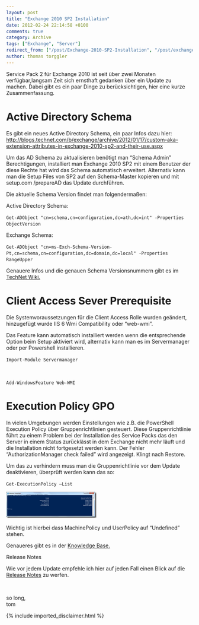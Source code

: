 ```yaml
---
layout: post
title: "Exchange 2010 SP2 Installation"
date: 2012-02-24 22:14:58 +0100
comments: true
category: Archive
tags: ["Exchange", "Server"]
redirect_from: ["/post/Exchange-2010-SP2-Installation", "/post/exchange-2010-sp2-installation"]
author: thomas torggler
---
```

<!-- more -->
<p>Service Pack 2 für Exchange 2010 ist seit über zwei Monaten verfügbar,langsam Zeit sich ernsthaft gedanken über ein Update zu machen. Dabei gibt es ein paar Dinge zu berücksichtigen, hier eine kurze Zusammenfassung.</p>  <h1></h1>  <h1></h1>  <h1>Active Directory Schema</h1>  <p>Es gibt ein neues Active Directory Schema, ein paar Infos dazu hier: <a title="http://blogs.technet.com/b/exchange/archive/2012/01/17/custom-aka-extension-attributes-in-exchange-2010-sp2-and-their-use.aspx" href="http://blogs.technet.com/b/exchange/archive/2012/01/17/custom-aka-extension-attributes-in-exchange-2010-sp2-and-their-use.aspx">http://blogs.technet.com/b/exchange/archive/2012/01/17/custom-aka-extension-attributes-in-exchange-2010-sp2-and-their-use.aspx</a></p>  <p>Um das AD Schema zu aktualisieren benötigt man “Schema Admin” Berechtigungen, installiert man Exchange 2010 SP2 mit einem Benutzer der diese Rechte hat wird das Schema automatisch erweitert. Alternativ kann man die Setup Files von SP2 auf den Schema-Master kopieren und mit setup.com /prepareAD das Update durchführen.</p>  <p>Die aktuelle Schema Version findet man folgendermaßen:</p>  <p>Active Directory Schema:</p>  <p><code>Get-ADObject &quot;cn=schema,cn=configuration,dc=ath,dc=int&quot; -Properties ObjectVersion</code></p>  <p>Exchange Schema:</p>  <p><code>Get-ADObject &quot;cn=ms-Exch-Schema-Version-Pt,cn=schema,cn=configuration,dc=domain,dc=local&quot; -Properties RangeUpper</code></p>  <p>Genauere Infos und die genauen Schema Versionsnummern gibt es im <a href="http://social.technet.microsoft.com/wiki/contents/articles/2772.exchange-schema-versions-common-questions-answers.aspx">TechNet Wiki.</a></p>  <h1>Client Access Sever Prerequisite</h1>  <p>Die Systemvoraussetzungen für die Client Access Rolle wurden geändert, hinzugefügt wurde IIS 6 Wmi Compatibility oder “web-wmi”. </p>  <p>Das Feature kann automatisch installiert werden wenn die entsprechende Option beim Setup aktiviert wird, alternativ kann man es im Servermanager oder per Powershell installieren.</p>  <p><code>Import-Module Servermanager</p>    <p>Add-WindowsFeature Web-WMI</code></p>  <h1>Execution Policy GPO</h1>  <p>In vielen Umgebungen werden Einstellungen wie z.B. die PowerShell Execution Policy über Gruppenrichtlinien gesteuert. Diese Gruppenrichtlinie führt zu einem Problem bei der Installation des Service Packs das den Server in einem Status zurücklässt in dem Exchange nicht mehr läuft und die Installation nicht fortgesetzt werden kann. Der Fehler “AuthorizationManager check failed” wird angezeigt. Klingt nach Restore.</p>  <p>Um das zu verhindern muss man die Gruppenrichtlinie vor dem Update deaktivieren, überprüft werden kann das so:</p>  <p><code>Get-ExecutionPolicy –List</code></p>  <p><a href="/assets/archive/image_373.png"><img style="background-image: none; border-bottom: 0px; border-left: 0px; margin: 0px; padding-left: 0px; padding-right: 0px; display: inline; border-top: 0px; border-right: 0px; padding-top: 0px" title="image" border="0" alt="image" src="/assets/archive/image_thumb_371.png" width="244" height="71" /></a></p>  <p>Wichtig ist hierbei dass MachinePolicy und UserPolicy auf “Undefined” stehen.</p>  <p>Genaueres gibt es in der <a href="http://support.microsoft.com/?kbid=2668686">Knowledge Base.</a></p>  <p>Release Notes</p>  <p>Wie vor jedem Update empfehle ich hier auf jeden Fall einen Blick auf die <a href="http://technet.microsoft.com/en-us/library/hh529928.aspx">Release Notes</a> zu werfen.</p>  <p>&#160;</p>  <p>so long,   <br />tom</p>
{% include imported_disclaimer.html %}
